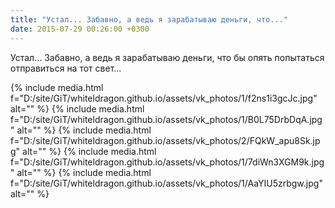```yaml
---
title: "Устал... Забавно, а ведь я зарабатываю деньги, что..."
date: 2015-07-29 00:26:00 +0300
---
```


Устал... Забавно, а ведь я зарабатываю деньги, что бы опять попытаться отправиться на тот свет...


{% include media.html f="D:/site/GiT/whiteldragon.github.io/assets/vk_photos/1/f2ns1i3gcJc.jpg" alt="" %}
{% include media.html f="D:/site/GiT/whiteldragon.github.io/assets/vk_photos/1/B0L75DrbDqA.jpg" alt="" %}
{% include media.html f="D:/site/GiT/whiteldragon.github.io/assets/vk_photos/2/FQkW_apu8Sk.jpg" alt="" %}
{% include media.html f="D:/site/GiT/whiteldragon.github.io/assets/vk_photos/1/7diWn3XGM9k.jpg" alt="" %}
{% include media.html f="D:/site/GiT/whiteldragon.github.io/assets/vk_photos/1/AaYIU5zrbgw.jpg" alt="" %}

